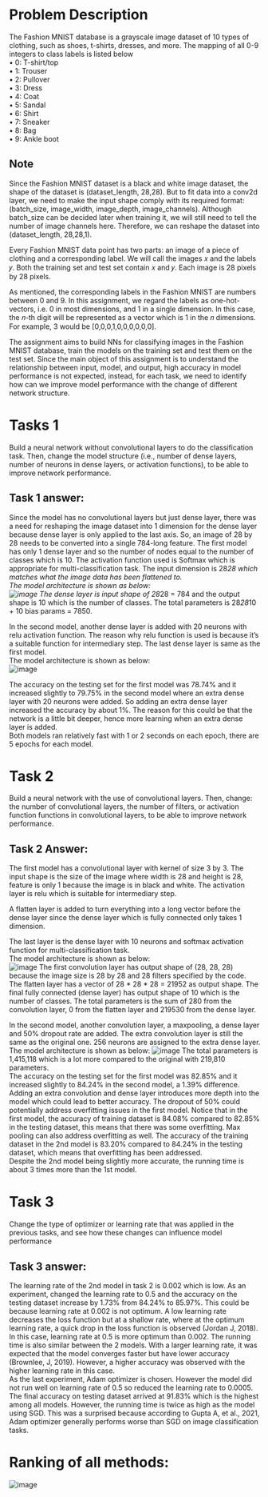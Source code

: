 # Problem Description
The Fashion MNIST database is a grayscale image dataset of 10 types of clothing, such as shoes, t-shirts, dresses, and more. The mapping of all 0-9 integers to class labels is listed below  
• 0: T-shirt/top  
• 1: Trouser  
• 2: Pullover  
• 3: Dress  
• 4: Coat  
• 5: Sandal  
• 6: Shirt  
• 7: Sneaker  
• 8: Bag  
• 9: Ankle boot  
## Note 
Since the Fashion MNIST dataset is a black and white image dataset, the shape of the dataset is (dataset_length, 28,28). But to fit data into a conv2d layer, we need to make the input shape comply with its required format: (batch_size, image_width, image_depth, image_channels). Although batch_size can be decided later when training it, we will still need to tell the number of image channels here. Therefore, we can reshape the dataset into (dataset_length, 28,28,1).  

Every Fashion MNIST data point has two parts: an image of a piece of clothing and a corresponding label. We will call the images 𝑥 and the labels 𝑦. Both the training set and test set contain 𝑥 and 𝑦. Each image is 28 pixels by 28 pixels.  

As mentioned, the corresponding labels in the Fashion MNIST are numbers between 0 and 9. In this assignment, we regard the labels as one-hot-vectors, i.e. 0 in most dimensions, and 1 in a single dimension. In this case, the 𝑛-th digit will be represented as a vector which is 1 in the 𝑛 dimensions. For example, 3 would be [0,0,0,1,0,0,0,0,0,0].  

The assignment aims to build NNs for classifying images in the Fashion MNIST database, train the models on the training set and test them on the test set. Since the main object of this assignment is to understand the relationship between input, model, and output, high accuracy in model performance is not expected, instead, for each task, we need to identify how can we improve model performance with the change of different network structure.  

# Tasks 1
Build a neural network without convolutional layers to do the classification task. Then, change the model structure (i.e., number of dense layers, number of neurons in dense layers, or activation functions), to be able to improve network performance.
## Task 1 answer:
Since the model has no convolutional layers but just dense layer, there was a need for reshaping the image dataset into 1 dimension for the dense layer because dense layer is only applied to the last axis. So, an image of 28 by 28 needs to be converted into a single 784-long feature. 
The first model has only 1 dense layer and so the number of nodes equal to the number of classes which is 10. The activation function used is Softmax which is appropriate for multi-classification task. The input dimension is 28*28 which matches what the image data has been flattened to.  
The model architecture is shown as below:  
![image](https://github.com/user-attachments/assets/78ad2af8-6b81-4444-a927-7155a228e9e0)
The dense layer is input shape of 28*28 = 784 and the output shape is 10 which is the number of classes. The total parameters is 28*28*10 + 10 bias params = 7850.  

In the second model, another dense layer is added with 20 neurons with relu activation function. The reason why relu function is used is because it’s a suitable function for intermediary step. The last dense layer is same as the first model.  
The model architecture is shown as below:  
![image](https://github.com/user-attachments/assets/f0efe1aa-0277-4785-972d-80e651d6b433)

The accuracy on the testing set for the first model was 78.74% and it increased slightly to 79.75% in the second model where an extra dense layer with 20 neurons were added. So adding an extra dense layer increased the accuracy by about 1%. The reason for this could be that the network is a little bit deeper, hence more learning when an extra dense layer is added.  
Both models ran relatively fast with 1 or 2 seconds on each epoch, there are 5 epochs for each model.  

# Task 2
Build a neural network with the use of convolutional layers. Then, change: the number of convolutional layers, the number of filters, or activation function functions in convolutional layers, to be able to improve network performance.
## Task 2 Answer:
The first model has a convolutional layer with kernel of size 3 by 3. The input shape is the size of the image where width is 28 and height is 28, feature is only 1 because the image is in black and white. The activation layer is relu which is suitable for intermediary step.  

A flatten layer is added to turn everything into a long vector before the dense layer since the dense layer which is fully connected only takes 1 dimension.  

The last layer is the dense layer with 10 neurons and softmax activation function for multi-classification task.  
The model architecture is shown as below:  
![image](https://github.com/user-attachments/assets/28fd4644-7367-4494-8454-50ae64043260)
The first convolution layer has output shape of (28, 28, 28) because the image size is 28 by 28 and 28 filters specified by the code. The flatten layer has a vector of 28 * 28 * 28 = 21952 as output shape. The final fully connected (dense layer) has output shape of 10 which is the number of classes. The total parameters is the sum of 280 from the convolution layer, 0 from the flatten layer and 219530 from the dense layer.  

In the second model, another convolution layer, a maxpooling, a dense layer and 50% dropout rate are added. The extra convolution layer is still the same as the original one. 256 neurons are assigned to the extra dense layer.   
The model architecture is shown as below: 
![image](https://github.com/user-attachments/assets/35f69991-c43e-4294-9611-fb72c39d80e5)
The total parameters is 1,415,118 which is a lot more compared to the original with 219,810 parameters.  
The accuracy on the testing set for the first model was 82.85% and it increased slightly to 84.24% in the second model, a 1.39% difference. Adding an extra convolution and dense layer introduces more depth into the model which could lead to better accuracy. The dropout of 50% could potentially address overfitting issues in the first model. Notice that in the first model, the accuracy of training dataset is 84.08% compared to 82.85% in the testing dataset, this means that there was some overfitting. Max pooling can also address overfitting as well. The accuracy of the training dataset in the 2nd model is  83.20% compared to 84.24% in the testing dataset, which means that overfitting has been addressed.  
Despite the 2nd model being slightly more accurate, the running time is about 3 times more than the 1st model.  

# Task 3
Change the type of optimizer or learning rate that was applied in the previous tasks, and see how these changes can influence model performance
## Task 3 answer:
The learning rate of the 2nd model in task 2 is 0.002 which is low. As an experiment, changed the learning rate to 0.5 and the accuracy on the testing dataset increase by 1.73% from 84.24% to 85.97%. This could be because learning rate at 0.002 is not optimum. A low learning rate decreases the loss function but at a shallow rate, where at the optimum learning rate, a quick drop in the loss function is observed (Jordan J, 2018). In this case, learning rate at 0.5 is more optimum than 0.002. The running time is also similar between the 2 models. With a larger learning rate, it was expected that the model converges faster but have lower accuracy (Brownlee, J, 2019). However, a higher accuracy was observed with the higher learning rate in this case.  
As the last experiment, Adam optimizer is chosen. However the model did not run well on learning rate of 0.5 so reduced the learning rate to 0.0005. The final accuracy on testing dataset arrived at 91.83% which is the highest among all models. However, the running time is twice as high as the model using SGD. This was a surprised because according to Gupta A, et al., 2021, Adam optimizer generally performs worse than SGD on image classification tasks.  

# Ranking of all methods:
![image](https://github.com/user-attachments/assets/79d8530b-6522-46c0-8917-1c53554125dc)
